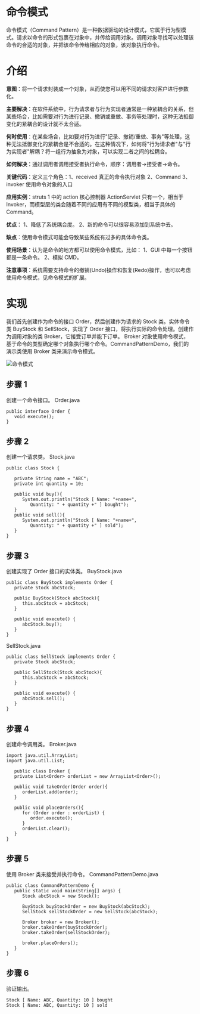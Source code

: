 # 命令模式
命令模式（Command Pattern）是一种数据驱动的设计模式，它属于行为型模式。请求以命令的形式包裹在对象中，并传给调用对象。调用对象寻找可以处理该命令的合适的对象，并把该命令传给相应的对象，该对象执行命令。
# 介绍

**意图**：将一个请求封装成一个对象，从而使您可以用不同的请求对客户进行参数化。

**主要解决**：在软件系统中，行为请求者与行为实现者通常是一种紧耦合的关系，但某些场合，比如需要对行为进行记录、撤销或重做、事务等处理时，这种无法抵御变化的紧耦合的设计就不太合适。

**何时使用**：在某些场合，比如要对行为进行"记录、撤销/重做、事务"等处理，这种无法抵御变化的紧耦合是不合适的。在这种情况下，如何将"行为请求者"与"行为实现者"解耦？将一组行为抽象为对象，可以实现二者之间的松耦合。

**如何解决**：通过调用者调用接受者执行命令，顺序：调用者→接受者→命令。

**关键代码**：定义三个角色：1、received 真正的命令执行对象 2、Command 3、invoker 使用命令对象的入口

**应用实例**：struts 1 中的 action 核心控制器 ActionServlet 只有一个，相当于 Invoker，而模型层的类会随着不同的应用有不同的模型类，相当于具体的 Command。

**优点**： 1、降低了系统耦合度。 2、新的命令可以很容易添加到系统中去。

**缺点**：使用命令模式可能会导致某些系统有过多的具体命令类。

**使用场景**：认为是命令的地方都可以使用命令模式，比如： 1、GUI 中每一个按钮都是一条命令。 2、模拟 CMD。

**注意事项**：系统需要支持命令的撤销(Undo)操作和恢复(Redo)操作，也可以考虑使用命令模式，见命令模式的扩展。

# 实现
我们首先创建作为命令的接口 Order，然后创建作为请求的 Stock 类。实体命令类 BuyStock 和 SellStock，实现了 Order 接口，将执行实际的命令处理。创建作为调用对象的类 Broker，它接受订单并能下订单。
Broker 对象使用命令模式，基于命令的类型确定哪个对象执行哪个命令。CommandPatternDemo，我们的演示类使用 Broker 类来演示命令模式。

![命令模式](http://www.runoob.com/wp-content/uploads/2014/08/command_pattern_uml_diagram.jpg)

## 步骤 1
创建一个命令接口。
Order.java

    public interface Order {
       void execute();
    }
    
## 步骤 2
创建一个请求类。
Stock.java

    public class Stock {
        
       private String name = "ABC";
       private int quantity = 10;
    
       public void buy(){
          System.out.println("Stock [ Name: "+name+", 
             Quantity: " + quantity +" ] bought");
       }
       public void sell(){
          System.out.println("Stock [ Name: "+name+", 
             Quantity: " + quantity +" ] sold");
       }
    }
    
## 步骤 3
创建实现了 Order 接口的实体类。
BuyStock.java

    public class BuyStock implements Order {
       private Stock abcStock;
    
       public BuyStock(Stock abcStock){
          this.abcStock = abcStock;
       }
    
       public void execute() {
          abcStock.buy();
       }
    }
    
SellStock.java

    public class SellStock implements Order {
       private Stock abcStock;
    
       public SellStock(Stock abcStock){
          this.abcStock = abcStock;
       }
    
       public void execute() {
          abcStock.sell();
       }
    }
    
## 步骤 4
创建命令调用类。
Broker.java

    import java.util.ArrayList;
    import java.util.List;
    
       public class Broker {
       private List<Order> orderList = new ArrayList<Order>(); 
    
       public void takeOrder(Order order){
          orderList.add(order);        
       }
    
       public void placeOrders(){
          for (Order order : orderList) {
             order.execute();
          }
          orderList.clear();
       }
    }
    
## 步骤 5
使用 Broker 类来接受并执行命令。
CommandPatternDemo.java

    public class CommandPatternDemo {
       public static void main(String[] args) {
          Stock abcStock = new Stock();
    
          BuyStock buyStockOrder = new BuyStock(abcStock);
          SellStock sellStockOrder = new SellStock(abcStock);
    
          Broker broker = new Broker();
          broker.takeOrder(buyStockOrder);
          broker.takeOrder(sellStockOrder);
    
          broker.placeOrders();
       }
    }
    
## 步骤 6
验证输出。
    
    Stock [ Name: ABC, Quantity: 10 ] bought
    Stock [ Name: ABC, Quantity: 10 ] sold